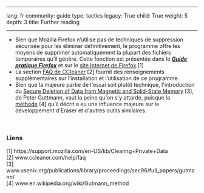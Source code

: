 

---

lang: fr
community: guide
type: tactics
legacy: True
child: True
weight: 5
depth: 3
title: Further reading

---

<ul>
	<li> Bien que Mozilla Firefox n’utilise pas de techniques de
	suppression sécurisée pour les éliminer définitivement, le programme
	offre les moyens de supprimer automatiquement la plupart des fichiers
	temporaires qu’il génère. Cette fonction est présentée dans le
	<a href="firefox_principale" title="Guide pratique Firefox"><b><i>Guide pratique Firefox</i></b></a> et sur le
	<a href="http://support.mozilla.com/en-US/kb/Clearing+Private+Data" title="Deleting personal information in Firefox"> site Internet de Firefox</a>.[1] </li>
	<li>La section <a href="http://www.ccleaner.com/help/faq" title="CCleaner FAQ">FAQ de CCleaner</a>&nbsp;[2]
	fournit des renseignements supplémentaires sur l’installation et
	l’utilisation de ce programme. </li>
<li>Bien que la majeure partie de l'essai soit plutôt technique, l'introduction du <a href="http://www.usenix.org/publications/library/proceedings/sec96/full_papers/gutmann/" title="Gutmann on secure deletion">Secure Deletion of Data from Magnetic and Solid-State Memory</a>&nbsp;[3], de Peter Guttmann, vaut la peine qu'on s'y attarde, puisque la <a href="http://en.wikipedia.org/wiki/Gutmann_method" title="Wikipedia: The Gutmann Method">méthode</a>&nbsp;[4] qu'il décrit a eu une influence majeure sur le développement d'Eraser et d'autres outils similaires. </li>
</ul>
<p>
&nbsp;
</p>
<h3>Liens</h3>
[1] https://support.mozilla.com/en-US/kb/Clearing+Private+Data<br>
[2] www.ccleaner.com/help/faq<br>
[3] www.usenix.org/publications/library/proceedings/sec96/full_papers/gutmann/<br>
[4] www.en.wikipedia.org/wiki/Gutmann_method<br>
<p>
&nbsp;
</p>

